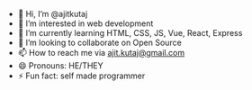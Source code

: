 - 👋 Hi, I’m @ajitkutaj
- 👀 I’m interested in web development
- 🌱 I’m currently learning HTML, CSS, JS, Vue, React, Express
- 💞️ I’m looking to collaborate on Open Source
- 📫 How to reach me via ajit.kutaj@gmail.com
- 😄 Pronouns: HE/THEY
- ⚡ Fun fact: self made programmer

<!---
ajitkutaj/ajitkutaj is a ✨ special ✨ repository because its `README.md` (this file) appears on your GitHub profile.
You can click the Preview link to take a look at your changes.
--->
